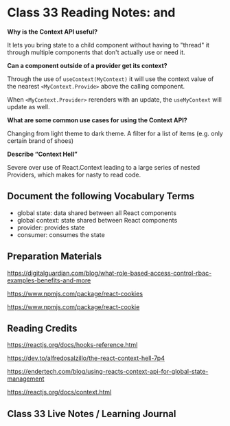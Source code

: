 # Class 33 Reading Notes: <Login /> and <Auth />

**Why is the Context API useful?**

It lets you bring state to a child component without having to "thread" it through multiple components that don't actually use or need it.

**Can a component outside of a provider get its context?**

Through the use of `useContext(MyContext)` it will use the context value of the nearest `<MyContext.Provide>` above the calling component.

When `<MyContext.Provider>` rerenders with an update, the `useMyContext` will update as well.

**What are some common use cases for using the Context API?**

Changing from light theme to dark theme. A filter for a list of items (e.g. only certain brand of shoes)

**Describe “Context Hell”**

Severe over use of React.Context leading to a large series of nested Providers, which makes for nasty to read code.

## Document the following Vocabulary Terms

- global state: data shared between all React components
- global context: state shared between React components
- provider: provides state
- consumer: consumes the state

## Preparation Materials

https://digitalguardian.com/blog/what-role-based-access-control-rbac-examples-benefits-and-more

https://www.npmjs.com/package/react-cookies

https://www.npmjs.com/package/react-cookie

## Reading Credits

https://reactjs.org/docs/hooks-reference.html

https://dev.to/alfredosalzillo/the-react-context-hell-7p4

https://endertech.com/blog/using-reacts-context-api-for-global-state-management

https://reactjs.org/docs/context.html

## Class 33 Live Notes / Learning Journal